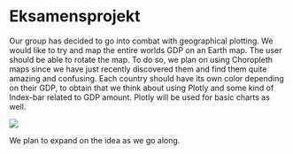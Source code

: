 # Eksamensprojekt

Our group has decided to go into combat with geographical plotting.
We would like to try and map the entire worlds GDP on an Earth map.
The user should be able to rotate the map. To do so, we plan on using Choropleth maps since we have just recently discovered them and find them quite amazing and confusing.
Each country should have its own color depending on their GDP, to obtain that we think about using Plotly and some kind of Index-bar related to GDP amount. Plotly will be used for basic charts as well.


![](https://user-images.githubusercontent.com/21308338/39248776-458e9b0c-489d-11e8-907f-0860a0436a8c.jpg)

We plan to expand on the idea as we go along.

